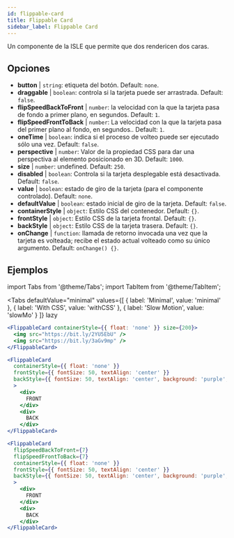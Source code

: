 ```yaml
---
id: flippable-card 
title: Flippable Card
sidebar_label: Flippable Card
---
```


Un componente de la ISLE que permite que dos rendericen dos caras.

## Opciones

* __button__ | `string`: etiqueta del botón. Default: `none`.
* __draggable__ | `boolean`: controla si la tarjeta puede ser arrastrada. Default: `false`.
* __flipSpeedBackToFront__ | `number`: la velocidad con la que la tarjeta pasa de fondo a primer plano, en segundos. Default: `1`.
* __flipSpeedFrontToBack__ | `number`: La velocidad con la que la tarjeta pasa del primer plano al fondo, en segundos.. Default: `1`.
* __oneTime__ | `boolean`: indica si el proceso de volteo puede ser ejecutado sólo una vez. Default: `false`.
* __perspective__ | `number`: Valor de la propiedad CSS para dar una perspectiva al elemento posicionado en 3D. Default: `1000`.
* __size__ | `number`: undefined. Default: `250`.
* __disabled__ | `boolean`: Controla si la tarjeta desplegable está desactivada. Default: `false`.
* __value__ | `boolean`: estado de giro de la tarjeta (para el componente controlado). Default: `none`.
* __defaultValue__ | `boolean`: estado inicial de giro de la tarjeta. Default: `false`.
* __containerStyle__ | `object`: Estilo CSS del contenedor. Default: `{}`.
* __frontStyle__ | `object`: Estilo CSS de la tarjeta frontal. Default: `{}`.
* __backStyle__ | `object`: Estilo CSS de la tarjeta trasera. Default: `{}`.
* __onChange__ | `function`: llamada de retorno invocada una vez que la tarjeta es volteada; recibe el estado actual volteado como su único argumento. Default: `onChange() {}`.


## Ejemplos

import Tabs from '@theme/Tabs';
import TabItem from '@theme/TabItem';

<Tabs
    defaultValue="minimal"
    values={[
        { label: 'Minimal', value: 'minimal' },
        { label: 'With CSS', value: 'withCSS' },
        { label: 'Slow Motion', value: 'slowMo' }
    ]}
    lazy
>

<TabItem value="minimal">

```jsx live
<FlippableCard containerStyle={{ float: 'none' }} size={200}>
  <img src="https://bit.ly/2YU5EbU" />
  <img src="https://bit.ly/3aGv9mp" />
</FlippableCard>
```

</TabItem>

<TabItem value="withCSS">

```jsx live
<FlippableCard 
  containerStyle={{ float: 'none' }} 
  frontStyle={{ fontSize: 50, textAlign: 'center' }} 
  backStyle={{ fontSize: 50, textAlign: 'center', background: 'purple', color: 'white' }} 
  >
    <div>
      FRONT
    </div>
    <div>
      BACK
    </div>
</FlippableCard>
```

</TabItem>

<TabItem value="slowMo">

```jsx live
<FlippableCard 
  flipSpeedBackToFront={7} 
  flipSpeedFrontToBack={7}   
  containerStyle={{ float: 'none' }} 
  frontStyle={{ fontSize: 50, textAlign: 'center' }} 
  backStyle={{ fontSize: 50, textAlign: 'center', background: 'purple', color: 'white' }} 
  >
    <div>
      FRONT
    </div>
    <div>
      BACK
    </div>
</FlippableCard>
```

</TabItem>

</Tabs>
